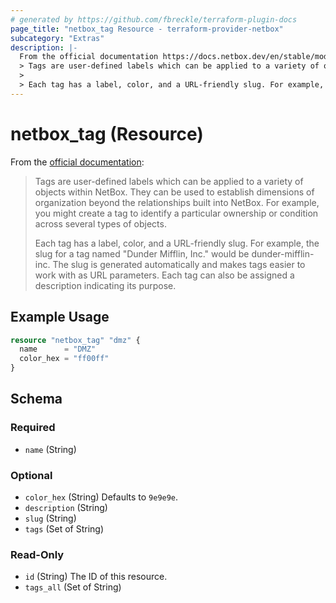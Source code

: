 ```yaml
---
# generated by https://github.com/fbreckle/terraform-plugin-docs
page_title: "netbox_tag Resource - terraform-provider-netbox"
subcategory: "Extras"
description: |-
  From the official documentation https://docs.netbox.dev/en/stable/models/extras/tag/:
  > Tags are user-defined labels which can be applied to a variety of objects within NetBox. They can be used to establish dimensions of organization beyond the relationships built into NetBox. For example, you might create a tag to identify a particular ownership or condition across several types of objects.
  >
  > Each tag has a label, color, and a URL-friendly slug. For example, the slug for a tag named "Dunder Mifflin, Inc." would be dunder-mifflin-inc. The slug is generated automatically and makes tags easier to work with as URL parameters. Each tag can also be assigned a description indicating its purpose.
---
```


# netbox_tag (Resource)

From the [official documentation](https://docs.netbox.dev/en/stable/models/extras/tag/):
> Tags are user-defined labels which can be applied to a variety of objects within NetBox. They can be used to establish dimensions of organization beyond the relationships built into NetBox. For example, you might create a tag to identify a particular ownership or condition across several types of objects.
>
> Each tag has a label, color, and a URL-friendly slug. For example, the slug for a tag named "Dunder Mifflin, Inc." would be dunder-mifflin-inc. The slug is generated automatically and makes tags easier to work with as URL parameters. Each tag can also be assigned a description indicating its purpose.

## Example Usage

```terraform
resource "netbox_tag" "dmz" {
  name      = "DMZ"
  color_hex = "ff00ff"
}
```

<!-- schema generated by tfplugindocs -->
## Schema

### Required

- `name` (String)

### Optional

- `color_hex` (String) Defaults to `9e9e9e`.
- `description` (String)
- `slug` (String)
- `tags` (Set of String)

### Read-Only

- `id` (String) The ID of this resource.
- `tags_all` (Set of String)



